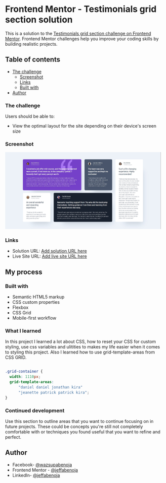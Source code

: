 # Frontend Mentor - Testimonials grid section solution

This is a solution to the [Testimonials grid section challenge on Frontend Mentor](https://www.frontendmentor.io/challenges/testimonials-grid-section-Nnw6J7Un7). Frontend Mentor challenges help you improve your coding skills by building realistic projects. 

## Table of contents

- [The challenge](#the-challenge)
  - [Screenshot](#screenshot)
  - [Links](#links)
  - [Built with](#built-with)
- [Author](#author)

### The challenge

Users should be able to:

- View the optimal layout for the site depending on their device's screen size


### Screenshot

![](./images/Screenshot%202023-02-28%20230544.jpg)

### Links

- Solution URL: [Add solution URL here](https://your-solution-url.com)
- Live Site URL: [Add live site URL here](https://your-live-site-url.com)

## My process

### Built with

- Semantic HTML5 markup
- CSS custom properties
- Flexbox
- CSS Grid
- Mobile-first workflow

### What I learned

In this project I learned a lot about CSS, how to reset your
CSS for custom styling, use css variables and ulitities to makes my life
easier when it comes to styling this project. Also I learned
how to use grid-template-areas from CSS GRID. 

```
```
```css
.grid-container {
  width: 1110px;
  grid-template-areas: 
      "daniel daniel jonathan kira"
      "jeanette patrick patrick kira";
}
```

### Continued development

Use this section to outline areas that you want to continue focusing on in future projects. These could be concepts you're still not completely comfortable with or techniques you found useful that you want to refine and perfect.

## Author

- Facebook- [@wazsupabenoja](https://www.facebook.com/wazsupabenoja)
- Frontend Mentor - [@jeffabenoja](https://www.frontendmentor.io/profile/jeffabenoja)
- LinkedIn- [@jeffabenoja](https://www.linkedin.com/in/jeffabenoja/)
